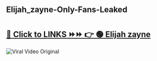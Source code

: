
 ## Elijah_zayne-Only-Fans-Leaked

# <h2><a href="https://clipsfans.com/Elijah_zayne&ref=git">🔗 Click to LINKS ⏩⏩ 👉 🟢 Elijah zayne </a></h2>

<a href="https://clipsfans.com/Elijah_zayne&ref=git" rel="nofollow" data-target="animated-image.originalLink"><img src="https://i.ibb.co.com/xMMVF88/686577567.gif" alt="Viral Video Original" style="max-width: 100%; display: inline-block;" data-target="animated-image.originalImage"></a>
